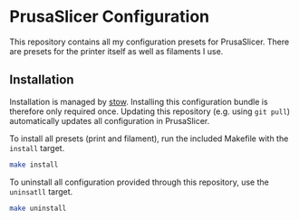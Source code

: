 # PrusaSlicer Configuration

This repository contains all my configuration presets for PrusaSlicer.
There are presets for the printer itself as well as filaments I use.

## Installation

Installation is managed by [stow](https://www.gnu.org/software/stow/).
Installing this configuration bundle is therefore only required once.
Updating this repository (e.g. using `git pull`) automatically updates all configuration in PrusaSlicer.

To install all presets (print and filament), run the included Makefile with the `install` target.

```sh
make install
```

To uninstall all configuration provided through this repository, use the `uninsatll` target.

```sh
make uninstall
```
